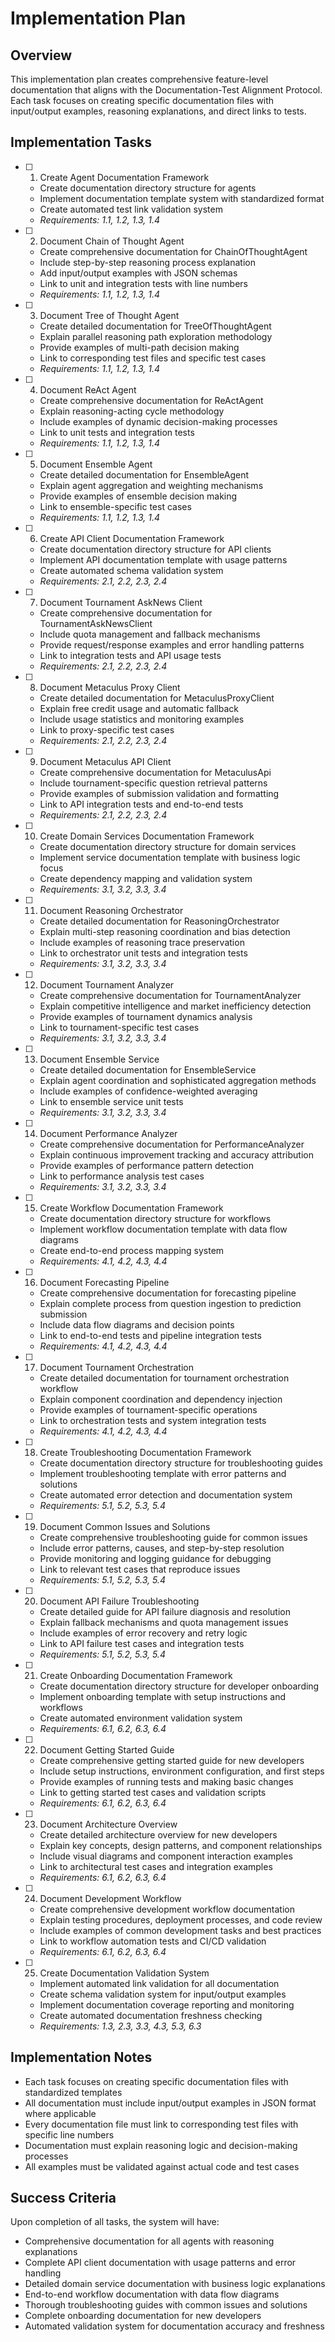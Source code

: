 # Implementation Plan

## Overview

This implementation plan creates comprehensive feature-level documentation that aligns with the Documentation-Test Alignment Protocol. Each task focuses on creating specific documentation files with input/output examples, reasoning explanations, and direct links to tests.

## Implementation Tasks

- [ ] 1. Create Agent Documentation Framework
  - Create documentation directory structure for agents
  - Implement documentation template system with standardized format
  - Create automated test link validation system
  - _Requirements: 1.1, 1.2, 1.3, 1.4_

- [ ] 2. Document Chain of Thought Agent
  - Create comprehensive documentation for ChainOfThoughtAgent
  - Include step-by-step reasoning process explanation
  - Add input/output examples with JSON schemas
  - Link to unit and integration tests with line numbers
  - _Requirements: 1.1, 1.2, 1.3, 1.4_

- [ ] 3. Document Tree of Thought Agent
  - Create detailed documentation for TreeOfThoughtAgent
  - Explain parallel reasoning path exploration methodology
  - Provide examples of multi-path decision making
  - Link to corresponding test files and specific test cases
  - _Requirements: 1.1, 1.2, 1.3, 1.4_

- [ ] 4. Document ReAct Agent
  - Create comprehensive documentation for ReActAgent
  - Explain reasoning-acting cycle methodology
  - Include examples of dynamic decision-making processes
  - Link to unit tests and integration tests
  - _Requirements: 1.1, 1.2, 1.3, 1.4_

- [ ] 5. Document Ensemble Agent
  - Create detailed documentation for EnsembleAgent
  - Explain agent aggregation and weighting mechanisms
  - Provide examples of ensemble decision making
  - Link to ensemble-specific test cases
  - _Requirements: 1.1, 1.2, 1.3, 1.4_
- [ ] 6. Create API Client Documentation Framework
  - Create documentation directory structure for API clients
  - Implement API documentation template with usage patterns
  - Create automated schema validation system
  - _Requirements: 2.1, 2.2, 2.3, 2.4_

- [ ] 7. Document Tournament AskNews Client
  - Create comprehensive documentation for TournamentAskNewsClient
  - Include quota management and fallback mechanisms
  - Provide request/response examples and error handling patterns
  - Link to integration tests and API usage tests
  - _Requirements: 2.1, 2.2, 2.3, 2.4_

- [ ] 8. Document Metaculus Proxy Client
  - Create detailed documentation for MetaculusProxyClient
  - Explain free credit usage and automatic fallback
  - Include usage statistics and monitoring examples
  - Link to proxy-specific test cases
  - _Requirements: 2.1, 2.2, 2.3, 2.4_
- [ ] 9. Document Metaculus API Client
  - Create comprehensive documentation for MetaculusApi
  - Include tournament-specific question retrieval patterns
  - Provide examples of submission validation and formatting
  - Link to API integration tests and end-to-end tests
  - _Requirements: 2.1, 2.2, 2.3, 2.4_

- [ ] 10. Create Domain Services Documentation Framework
  - Create documentation directory structure for domain services
  - Implement service documentation template with business logic focus
  - Create dependency mapping and validation system
  - _Requirements: 3.1, 3.2, 3.3, 3.4_

- [ ] 11. Document Reasoning Orchestrator
  - Create detailed documentation for ReasoningOrchestrator
  - Explain multi-step reasoning coordination and bias detection
  - Include examples of reasoning trace preservation
  - Link to orchestrator unit tests and integration tests
  - _Requirements: 3.1, 3.2, 3.3, 3.4_
- [ ] 12. Document Tournament Analyzer
  - Create comprehensive documentation for TournamentAnalyzer
  - Explain competitive intelligence and market inefficiency detection
  - Provide examples of tournament dynamics analysis
  - Link to tournament-specific test cases
  - _Requirements: 3.1, 3.2, 3.3, 3.4_

- [ ] 13. Document Ensemble Service
  - Create detailed documentation for EnsembleService
  - Explain agent coordination and sophisticated aggregation methods
  - Include examples of confidence-weighted averaging
  - Link to ensemble service unit tests
  - _Requirements: 3.1, 3.2, 3.3, 3.4_

- [ ] 14. Document Performance Analyzer
  - Create comprehensive documentation for PerformanceAnalyzer
  - Explain continuous improvement tracking and accuracy attribution
  - Provide examples of performance pattern detection
  - Link to performance analysis test cases
  - _Requirements: 3.1, 3.2, 3.3, 3.4_
- [ ] 15. Create Workflow Documentation Framework
  - Create documentation directory structure for workflows
  - Implement workflow documentation template with data flow diagrams
  - Create end-to-end process mapping system
  - _Requirements: 4.1, 4.2, 4.3, 4.4_

- [ ] 16. Document Forecasting Pipeline
  - Create comprehensive documentation for forecasting pipeline
  - Explain complete process from question ingestion to prediction submission
  - Include data flow diagrams and decision points
  - Link to end-to-end tests and pipeline integration tests
  - _Requirements: 4.1, 4.2, 4.3, 4.4_

- [ ] 17. Document Tournament Orchestration
  - Create detailed documentation for tournament orchestration workflow
  - Explain component coordination and dependency injection
  - Provide examples of tournament-specific operations
  - Link to orchestration tests and system integration tests
  - _Requirements: 4.1, 4.2, 4.3, 4.4_
- [ ] 18. Create Troubleshooting Documentation Framework
  - Create documentation directory structure for troubleshooting guides
  - Implement troubleshooting template with error patterns and solutions
  - Create automated error detection and documentation system
  - _Requirements: 5.1, 5.2, 5.3, 5.4_

- [ ] 19. Document Common Issues and Solutions
  - Create comprehensive troubleshooting guide for common issues
  - Include error patterns, causes, and step-by-step resolution
  - Provide monitoring and logging guidance for debugging
  - Link to relevant test cases that reproduce issues
  - _Requirements: 5.1, 5.2, 5.3, 5.4_

- [ ] 20. Document API Failure Troubleshooting
  - Create detailed guide for API failure diagnosis and resolution
  - Explain fallback mechanisms and quota management issues
  - Include examples of error recovery and retry logic
  - Link to API failure test cases and integration tests
  - _Requirements: 5.1, 5.2, 5.3, 5.4_
- [ ] 21. Create Onboarding Documentation Framework
  - Create documentation directory structure for developer onboarding
  - Implement onboarding template with setup instructions and workflows
  - Create automated environment validation system
  - _Requirements: 6.1, 6.2, 6.3, 6.4_

- [ ] 22. Document Getting Started Guide
  - Create comprehensive getting started guide for new developers
  - Include setup instructions, environment configuration, and first steps
  - Provide examples of running tests and making basic changes
  - Link to getting started test cases and validation scripts
  - _Requirements: 6.1, 6.2, 6.3, 6.4_

- [ ] 23. Document Architecture Overview
  - Create detailed architecture overview for new developers
  - Explain key concepts, design patterns, and component relationships
  - Include visual diagrams and component interaction examples
  - Link to architectural test cases and integration examples
  - _Requirements: 6.1, 6.2, 6.3, 6.4_
- [ ] 24. Document Development Workflow
  - Create comprehensive development workflow documentation
  - Explain testing procedures, deployment processes, and code review
  - Include examples of common development tasks and best practices
  - Link to workflow automation tests and CI/CD validation
  - _Requirements: 6.1, 6.2, 6.3, 6.4_

- [ ] 25. Create Documentation Validation System
  - Implement automated link validation for all documentation
  - Create schema validation system for input/output examples
  - Implement documentation coverage reporting and monitoring
  - Create automated documentation freshness checking
  - _Requirements: 1.3, 2.3, 3.3, 4.3, 5.3, 6.3_

## Implementation Notes

- Each task focuses on creating specific documentation files with standardized templates
- All documentation must include input/output examples in JSON format where applicable
- Every documentation file must link to corresponding test files with specific line numbers
- Documentation must explain reasoning logic and decision-making processes
- All examples must be validated against actual code and test cases

## Success Criteria

Upon completion of all tasks, the system will have:

- Comprehensive documentation for all agents with reasoning explanations
- Complete API client documentation with usage patterns and error handling
- Detailed domain service documentation with business logic explanations
- End-to-end workflow documentation with data flow diagrams
- Thorough troubleshooting guides with common issues and solutions
- Complete onboarding documentation for new developers
- Automated validation system for documentation accuracy and freshness
